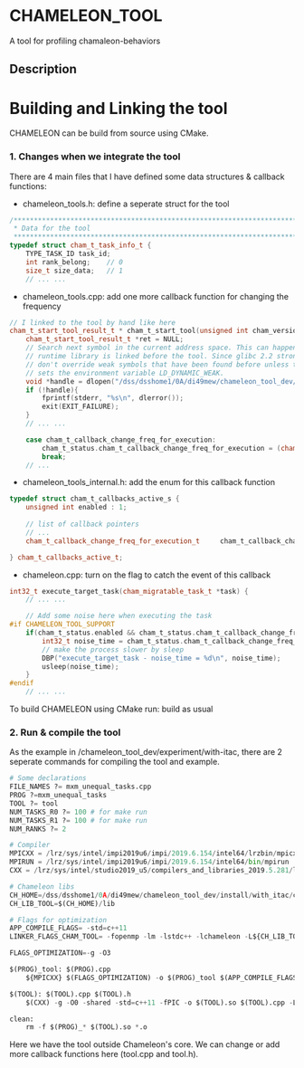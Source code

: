 CHAMELEON_TOOL
====

A tool for profiling chamaleon-behaviors

Description
-------

Building and Linking the tool
============

CHAMELEON can be build from source using CMake.

### 1. Changes when we integrate the tool
There are 4 main files that I have defined some data structures & callback functions:
- chameleon_tools.h: define a seperate struct for the tool
```cpp
/*****************************************************************************
 * Data for the tool
 ****************************************************************************/
typedef struct cham_t_task_info_t {
    TYPE_TASK_ID task_id;
    int rank_belong;    // 0
    size_t size_data;   // 1
    // ... ...
```

- chameleon_tools.cpp: add one more callback function for changing the frequency
```cpp
// I linked to the tool by hand like here
cham_t_start_tool_result_t * cham_t_start_tool(unsigned int cham_version) {
    cham_t_start_tool_result_t *ret = NULL;
    // Search next symbol in the current address space. This can happen if the
    // runtime library is linked before the tool. Since glibc 2.2 strong symbols
    // don't override weak symbols that have been found before unless the user
    // sets the environment variable LD_DYNAMIC_WEAK.
    void *handle = dlopen("/dss/dsshome1/0A/di49mew/chameleon_tool_dev/experiment/with-itac/cham_tool/tool.so", RTLD_LAZY);
    if (!handle){
        fprintf(stderr, "%s\n", dlerror());
        exit(EXIT_FAILURE);
    }
    // ... ...
```
```cpp
    case cham_t_callback_change_freq_for_execution:
        cham_t_status.cham_t_callback_change_freq_for_execution = (cham_t_callback_change_freq_for_execution_t)callback;
        break;
    // ...
```

- chameleon_tools_internal.h: add the enum for this callback function
```cpp
typedef struct cham_t_callbacks_active_s {
    unsigned int enabled : 1;
    
    // list of callback pointers
    // ...
    cham_t_callback_change_freq_for_execution_t     cham_t_callback_change_freq_for_execution   = nullptr;  // change frequency

} cham_t_callbacks_active_t;
```

- chameleon.cpp: turn on the flag to catch the event of this callback
```cpp
int32_t execute_target_task(cham_migratable_task_t *task) {
    // ... ...

    // Add some noise here when executing the task
#if CHAMELEON_TOOL_SUPPORT
    if(cham_t_status.enabled && cham_t_status.cham_t_callback_change_freq_for_execution && chameleon_comm_rank != 0) {
        int32_t noise_time = cham_t_status.cham_t_callback_change_freq_for_execution(task);
        // make the process slower by sleep
        DBP("execute_target_task - noise_time = %d\n", noise_time);
        usleep(noise_time);
    }
#endif
	// ... ...
```

To build CHAMELEON using CMake run: build as usual

### 2. Run & compile the tool
As the example in /chameleon_tool_dev/experiment/with-itac, there are 2 seperate commands for compiling the tool and example.
```python
# Some declarations
FILE_NAMES ?= mxm_unequal_tasks.cpp
PROG ?=mxm_unequal_tasks
TOOL ?= tool
NUM_TASKS_R0 ?= 100	# for make run
NUM_TASKS_R1 ?= 100 # for make run
NUM_RANKS ?= 2

# Compiler
MPICXX = /lrz/sys/intel/impi2019u6/impi/2019.6.154/intel64/lrzbin/mpicxx
MPIRUN = /lrz/sys/intel/impi2019u6/impi/2019.6.154/intel64/bin/mpirun
CXX = /lrz/sys/intel/studio2019_u5/compilers_and_libraries_2019.5.281/linux/bin/intel64/icpc

# Chameleon libs
CH_HOME=/dss/dsshome1/0A/di49mew/chameleon_tool_dev/install/with_itac/cham_tool
CH_LIB_TOOL=$(CH_HOME)/lib

# Flags for optimization
APP_COMPILE_FLAGS= -std=c++11
LINKER_FLAGS_CHAM_TOOL= -fopenmp -lm -lstdc++ -lchameleon -L${CH_LIB_TOOL}

FLAGS_OPTIMIZATION=-g -O3

$(PROG)_tool: $(PROG).cpp
	${MPICXX} $(FLAGS_OPTIMIZATION) -o $(PROG)_tool $(APP_COMPILE_FLAGS) $(FILE_NAMES) $(LINKER_FLAGS_CHAM_TOOL)

$(TOOL): $(TOOL).cpp $(TOOL).h
	$(CXX) -g -O0 -shared -std=c++11 -fPIC -o $(TOOL).so $(TOOL).cpp -L$(CH_HOME)/lib -I$(CH_HOME)include

clean:
	rm -f $(PROG)_* $(TOOL).so *.o
```

Here we have the tool outside Chameleon's core. We can change or add more callback functions here (tool.cpp and tool.h).